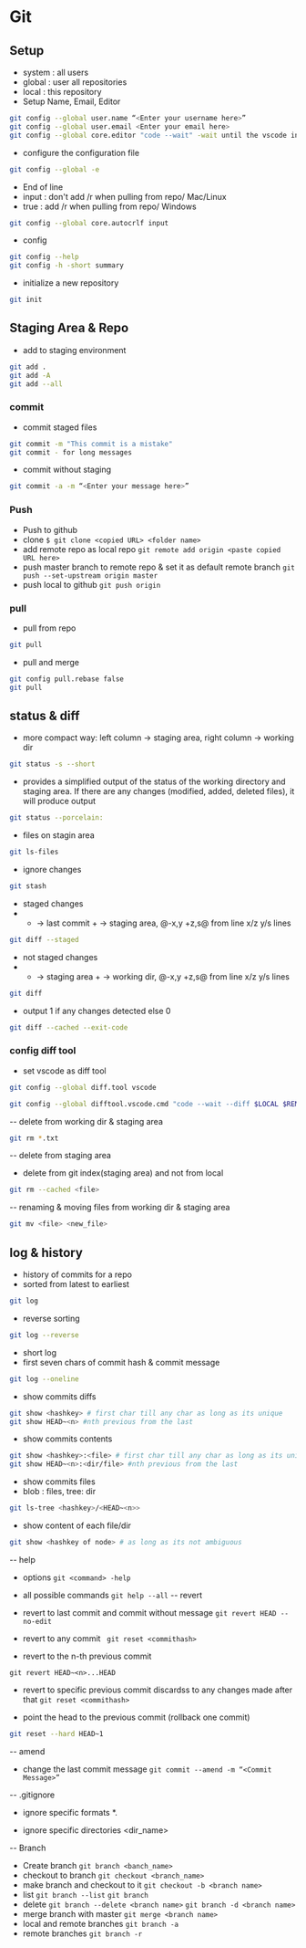 # Git 

## Setup
- system : all users
- global : user all repositories
- local : this repository
- Setup Name, Email, Editor
```bash
git config --global user.name “<Enter your username here>” 
git config --global user.email <Enter your email here> 
git config --global core.editor "code --wait" -wait until the vscode instance is closed
```
- configure the configuration file
```bash
git config --global -e
```
- End of line
- input : don't add /r when pulling from repo/ Mac/Linux
- true : add /r when pulling from repo/ Windows
```bash
git config --global core.autocrlf input 
```
- config
```bash
git config --help
git config -h -short summary
```

- initialize a new repository
```bash
git init
```
## Staging Area & Repo

- add to staging environment
```bash 
git add .
git add -A
git add --all
```
### commit 
- commit staged files
```bash
git commit -m "This commit is a mistake"
git commit - for long messages 
```
- commit without staging
```bash
git commit -a -m “<Enter your message here>”
```
### Push
- Push to github
- clone 
` $ git clone <copied URL> <folder name> `
- add remote repo as local repo
` git remote add origin <paste copied URL here> `
- push master branch to remote repo & set it as default remote branch
` git push --set-upstream origin master `
- push local to github
` git push origin ` 

### pull 
- pull from repo
```bash
git pull
```
- pull and merge
```bash
git config pull.rebase false
git pull
```
## status & diff
- more compact way: left column -> staging area, right column -> working dir
```bash
git status -s --short
```

- provides a simplified output of the status of the working directory and staging area. If there are any changes (modified, added, deleted files), it will produce output
```bash
git status --porcelain: 
```

- files on stagin area
```bash
git ls-files
```
- ignore changes
```bash
git stash
```

- staged changes
- - -> last commit + -> staging area, @-x,y +z,s@ from line x/z y/s lines
```bash
git diff --staged
```

- not staged changes
- - -> staging area + -> working dir, @-x,y +z,s@ from line x/z y/s lines
```bash
git diff
```

- output 1 if any changes detected else 0
```bash
git diff --cached --exit-code
```
### config diff tool
- set vscode as diff tool
```bash
git config --global diff.tool vscode
```
```bash
git config --global difftool.vscode.cmd "code --wait --diff $LOCAL $REMOTE"
```

-- delete from working dir & staging area
```bash
git rm *.txt
```

-- delete from staging area
- delete <file> from git index(staging area) and not from local
```bash
git rm --cached <file>
```

-- renaming & moving files from working dir & staging area
```bash
git mv <file> <new_file>
```
## log & history
- history of commits for a repo
- sorted from latest to earliest
```bash
git log
```
- reverse sorting
```bash
git log --reverse
```
- short log
- first seven chars of commit hash  & commit message
```bash
git log --oneline 
```
- show commits diffs
```bash
git show <hashkey> # first char till any char as long as its unique
git show HEAD~<n> #nth previous from the last
```
- show commits contents
```bash
git show <hashkey>:<file> # first char till any char as long as its unique
git show HEAD~<n>:<dir/file> #nth previous from the last
```
- show commits files
- blob : files, tree: dir
```bash
git ls-tree <hashkey>/<HEAD~<n>>
```
- show content of each file/dir
```bash
git show <hashkey of node> # as long as its not ambiguous
```

-- help
- options
` git <command> -help `
- all possible commands
` git help --all `
-- revert
- revert to last commit and commit without message
` git revert HEAD --no-edit `

- revert to any commit 
` git reset <commithash>`

- revert to the n-th previous commit

`git revert HEAD~<n>...HEAD`
- revert to specific previous commit discardss to any changes made after that
` git reset <commithash> `

- point the head to the previous commit (rollback one commit)
```bash
git reset --hard HEAD~1
```

-- amend
- change the last commit message
` git commit --amend -m “<Commit Message>” `



-- .gitignore

- ignore specific formats
*.<fileformat>

- ignore specific directories
<dir_name>               

-- Branch
- Create branch
` git branch <banch_name> `
- checkout to branch
` git checkout <branch_name> `
- make branch and checkout to it
` git checkout -b <branch name> `
- list
` git branch --list `
` git branch `
- delete
` git branch --delete <branch name> ` 
` git branch -d <branch name> ` 
- merge branch with master
` git merge <branch name> `
- local and remote branches
` git branch -a `
- remote branches
` git branch -r `